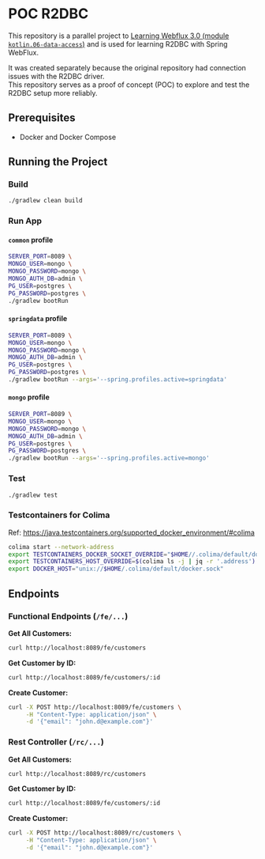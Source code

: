 # POC R2DBC

This repository is a parallel project to [Learning Webflux 3.0 (module `kotlin.06-data-access`)](https://github.com/fResult/Learn-Spring-Webflux-3.0/tree/main/kotlin/06-data-access) and is used for learning R2DBC with Spring WebFlux.

It was created separately because the original repository had connection issues with the R2DBC driver.\
This repository serves as a proof of concept (POC) to explore and test the R2DBC setup more reliably.

## Prerequisites

- Docker and Docker Compose

## Running the Project

### Build

```bash
./gradlew clean build
```

### Run App

#### `common` profile

```bash
SERVER_PORT=8089 \
MONGO_USER=mongo \
MONGO_PASSWORD=mongo \
MONGO_AUTH_DB=admin \
PG_USER=postgres \
PG_PASSWORD=postgres \
./gradlew bootRun
````

#### `springdata` profile

```bash
SERVER_PORT=8089 \
MONGO_USER=mongo \
MONGO_PASSWORD=mongo \
MONGO_AUTH_DB=admin \
PG_USER=postgres \
PG_PASSWORD=postgres \
./gradlew bootRun --args='--spring.profiles.active=springdata'
```

#### `mongo` profile

```bash
SERVER_PORT=8089 \
MONGO_USER=mongo \
MONGO_PASSWORD=mongo \
MONGO_AUTH_DB=admin \
PG_USER=postgres \
PG_PASSWORD=postgres \
./gradlew bootRun --args='--spring.profiles.active=mongo'
```

### Test

```bash
./gradlew test
```

### Testcontainers for Colima

Ref: https://java.testcontainers.org/supported_docker_environment/#colima

```bash
colima start --network-address
export TESTCONTAINERS_DOCKER_SOCKET_OVERRIDE="$HOME//.colima/default/docker.sock"
export TESTCONTAINERS_HOST_OVERRIDE=$(colima ls -j | jq -r '.address')
export DOCKER_HOST="unix://$HOME/.colima/default/docker.sock"
```

## Endpoints

### Functional Endpoints (`/fe/...`)

**Get All Customers:**

```bash
curl http://localhost:8089/fe/customers
```

**Get Customer by ID:**

```bash
curl http://localhost:8089/fe/customers/:id
```

**Create Customer:**

```bash
curl -X POST http://localhost:8089/fe/customers \
     -H "Content-Type: application/json" \
     -d '{"email": "john.d@example.com"}'
```

### Rest Controller (`/rc/...`)

**Get All Customers:**

```bash
curl http://localhost:8089/rc/customers
```

**Get Customer by ID:**

```bash
curl http://localhost:8089/fe/customers/:id
```

**Create Customer:**

```bash
curl -X POST http://localhost:8089/rc/customers \
     -H "Content-Type: application/json" \
     -d '{"email": "john.d@example.com"}'
```
